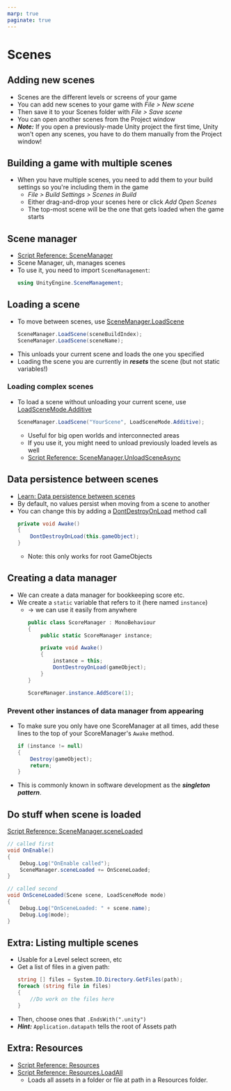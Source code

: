 ```yaml
---
marp: true
paginate: true
---
```

<!-- headingDivider: 3 -->
<!-- class: invert -->

# Scenes

## Adding new scenes

* Scenes are the different levels or screens of your game
* You can add new scenes to your game with *File > New scene*
* Then save it to your Scenes folder with *File > Save scene*
* You can open another scenes from the Project window
* ***Note:*** If you open a previously-made Unity project the first time, Unity won't open any scenes, you have to do them manually from the Project window! 

## Building a game with multiple scenes

* When you have multiple scenes, you need to add them to your build settings so you're including them in the game
  * *File > Build Settings > Scenes in Build*
  * Either drag-and-drop your scenes here or click *Add Open Scenes* 
  * The top-most scene will be the one that gets loaded when the game starts

## Scene manager

* [Script Reference: SceneManager](https://docs.unity3d.com/ScriptReference/SceneManagement.SceneManager.html)
* Scene Manager, uh, manages scenes
* To use it, you need to import `SceneManagement`:
  ```c#
  using UnityEngine.SceneManagement;
  ```

## Loading a scene

* To move between scenes, use [SceneManager.LoadScene](https://docs.unity3d.com/ScriptReference/SceneManagement.SceneManager.LoadScene.html)
    ```c#
    SceneManager.LoadScene(sceneBuildIndex);
    SceneManager.LoadScene(sceneName);
    ```
* This unloads your current scene and loads the one you specified
* Loading the scene you are currently in ***resets*** the scene (but not static variables!)

### Loading complex scenes

* To load a scene without unloading your current scene, use [LoadSceneMode.Additive](https://docs.unity3d.com/ScriptReference/SceneManagement.LoadSceneMode.Additive.html)
  ```c#
  SceneManager.LoadScene("YourScene", LoadSceneMode.Additive);
  ```
  * Useful for big open worlds and interconnected areas
  * If you use it, you might need to unload previously loaded levels as well
  * [Script Reference: SceneManager.UnloadSceneAsync](https://docs.unity3d.com/ScriptReference/SceneManagement.SceneManager.UnloadSceneAsync.html)

## Data persistence between scenes
* [Learn: Data persistence between scenes](https://learn.unity.com/tutorial/implement-data-persistence-between-scenes?pathwayId=5f7e17e1edbc2a5ec21a20af#)
* By default, no values persist when moving from a scene to another
* You can change this by adding a [DontDestroyOnLoad](https://docs.unity3d.com/ScriptReference/Object.DontDestroyOnLoad.html) method call
  ```c#
  private void Awake()
  {
      DontDestroyOnLoad(this.gameObject);
  }
  ```
  * Note: this only works for root GameObjects

## Creating a data manager
<!-- GameManager -->
* We can create a data manager for bookkeeping score etc.
* We create a `static` variable that refers to it (here named `instance`)
  * -> we can use it easily from anywhere
    ```c#
    public class ScoreManager : MonoBehaviour
    {
        public static ScoreManager instance;

        private void Awake()
        {
            instance = this;
            DontDestroyOnLoad(gameObject);
        }
    }
    ```
    ```c#
    ScoreManager.instance.AddScore(1);
    ```
### Prevent other instances of data manager from appearing

* To make sure you only have one ScoreManager at all times, add these lines to the top of your ScoreManager's `Awake` method.

    ```c#
    if (instance != null)
    {
        Destroy(gameObject);
        return;
    }
    ```
* This is commonly known in software development as the ***singleton pattern***.

## Do stuff when scene is loaded

[Script Reference: SceneManager.sceneLoaded](https://docs.unity3d.com/ScriptReference/SceneManagement.SceneManager-sceneLoaded.html)

```c#
// called first
void OnEnable()
{
    Debug.Log("OnEnable called");
    SceneManager.sceneLoaded += OnSceneLoaded;
}

// called second
void OnSceneLoaded(Scene scene, LoadSceneMode mode)
{
    Debug.Log("OnSceneLoaded: " + scene.name);
    Debug.Log(mode);
}

```

## Extra: Listing multiple scenes 
<!-- _backgroundColor: #5d275d -->

* Usable for a Level select screen, etc
* Get a list of files in a given path:
  ```c#
  string [] files = System.IO.Directory.GetFiles(path);
  foreach (string file in files)
  {
      //Do work on the files here
  }
  ```
* Then, choose ones that `.EndsWith(".unity")`
* ***Hint:*** `Application.datapath` tells the root of Assets path

## Extra: Resources
<!-- _backgroundColor: #5d275d -->

* [Script Reference: Resources](https://docs.unity3d.com/ScriptReference/Resources.html)
* [Script Reference: Resources.LoadAll](https://docs.unity3d.com/ScriptReference/Resources.LoadAll.html)
  * Loads all assets in a folder or file at path in a Resources folder.